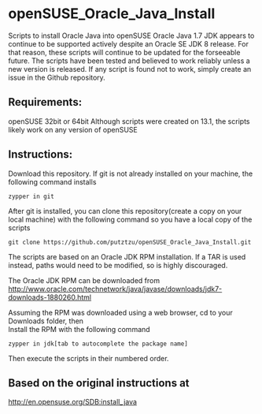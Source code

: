 openSUSE_Oracle_Java_Install
============================
Scripts to install Oracle Java into openSUSE
Oracle Java 1.7 JDK appears to continue to be supported actively despite an Oracle SE JDK 8 release. For that reason, these scripts will continue to be updated for the forseeable future. The scripts have been tested and believed to work reliably unless a new version is released. If any script is found not to work, simply create an issue in the Github repository.

Requirements:
-------------
openSUSE 32bit or 64bit
Although scripts were created on 13.1, the scripts likely work on any version of openSUSE

Instructions:
-------------
Download this repository. If git is not already installed on your machine, the following command installs

    zypper in git

After git is installed, you can clone this repository(create a copy on your local machine) with the following command so you have a local copy of the scripts

    git clone https://github.com/putztzu/openSUSE_Oracle_Java_Install.git

The scripts are based on an Oracle JDK RPM installation. If a TAR is used instead, paths would need to be modified, so is highly discouraged.


The Oracle JDK RPM can be downloaded from 
http://www.oracle.com/technetwork/java/javase/downloads/jdk7-downloads-1880260.html

Assuming the RPM was downloaded using a web browser, cd to your Downloads folder, then<br />
Install the RPM with the following command

    zypper in jdk[tab to autocomplete the package name]

Then execute the scripts in their numbered order.

Based on the original instructions at
-------------------------------------
http://en.opensuse.org/SDB:install_java






